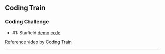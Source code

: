 ## Coding Train

### Coding Challenge
- #1: Starfield [demo][cc1-demo] [code][cc1-code]

[Reference video][reference] by [Coding Train][coding-train]

---

[reference]: https://youtu.be/17WoOqgXsRM
[coding-train]: http://codingtra.in
[cc1-demo]: https://mayognaise.github.io/p5-sandbox/code/coding-train/cc1-starfield
[cc1-code]: https://github.com/mayognaise/p5-sandbox/tree/master/code/coding-train/cc1-starfield
